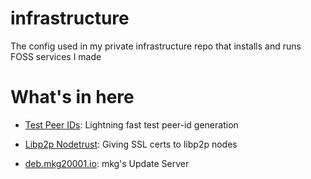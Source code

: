 # infrastructure
The config used in my private infrastructure repo that installs and runs FOSS services I made

# What's in here

- [Test Peer IDs](https://test-peer-ids.tk): Lightning fast test peer-id generation

- [Libp2p Nodetrust](https://libp2p-nodetrust.tk): Giving SSL certs to libp2p nodes

- [deb.mkg20001.io](https://deb.mkg20001.io): mkg's Update Server

